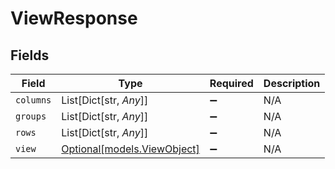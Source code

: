 # ViewResponse


## Fields

| Field                                                  | Type                                                   | Required                                               | Description                                            |
| ------------------------------------------------------ | ------------------------------------------------------ | ------------------------------------------------------ | ------------------------------------------------------ |
| `columns`                                              | List[Dict[str, *Any*]]                                 | :heavy_minus_sign:                                     | N/A                                                    |
| `groups`                                               | List[Dict[str, *Any*]]                                 | :heavy_minus_sign:                                     | N/A                                                    |
| `rows`                                                 | List[Dict[str, *Any*]]                                 | :heavy_minus_sign:                                     | N/A                                                    |
| `view`                                                 | [Optional[models.ViewObject]](../models/viewobject.md) | :heavy_minus_sign:                                     | N/A                                                    |